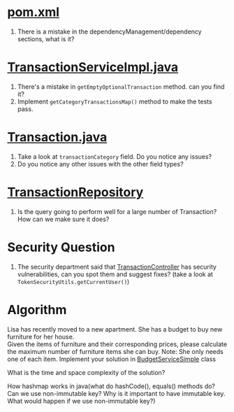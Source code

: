 # [pom.xml](pom.xml)

1. There is a mistake in the dependencyManagement/dependency sections, what is it?

# [TransactionServiceImpl.java](src/main/java/com/backbase/transaction/service/impl/TransactionServiceImpl.java)

1. There's a mistake in `getEmptyOptionalTransaction` method. can you find it?
2. Implement `getCategoryTransactionsMap()` method to make the tests pass.

# [Transaction.java](src/main/java/com/backbase/transaction/domain/Transaction.java)

1. Take a look at `transactionCategory` field. Do you notice any issues?
2. Do you notice any other issues with the other field types?

# [TransactionRepository](src/main/java/com/backbase/transaction/repository/TransactionRepository.java)

1. Is the query going to perform well for a large number of Transaction? How can we make sure it does?

# Security Question

1. The security department said
   that [TransactionController](src/main/java/com/backbase/transaction/rest/TransactionController.java) has security
   vulnerabilities, can you spot them and
   suggest fixes? (take a look at `TokenSecurityUtils.getCurrentUser()`)

# Algorithm

Lisa has recently moved to a new apartment. She has a budget to buy new furniture for her house.<br>
Given the items of furniture and their corresponding prices, please calculate the maximum number of furniture items she
can buy.
Note: She only needs one of each item.
Implement your solution
in [BudgetServiceSimple](src/main/java/com/backbase/transaction/service/impl/BudgetServiceSimple.java) class


What is the time and space complexity of the solution?

How hashmap works in java(what do hashCode(), equals() methods do? Can we use non-immutable key? Why is it important to have immutable key. What would happen if we use non-immutable key?)

